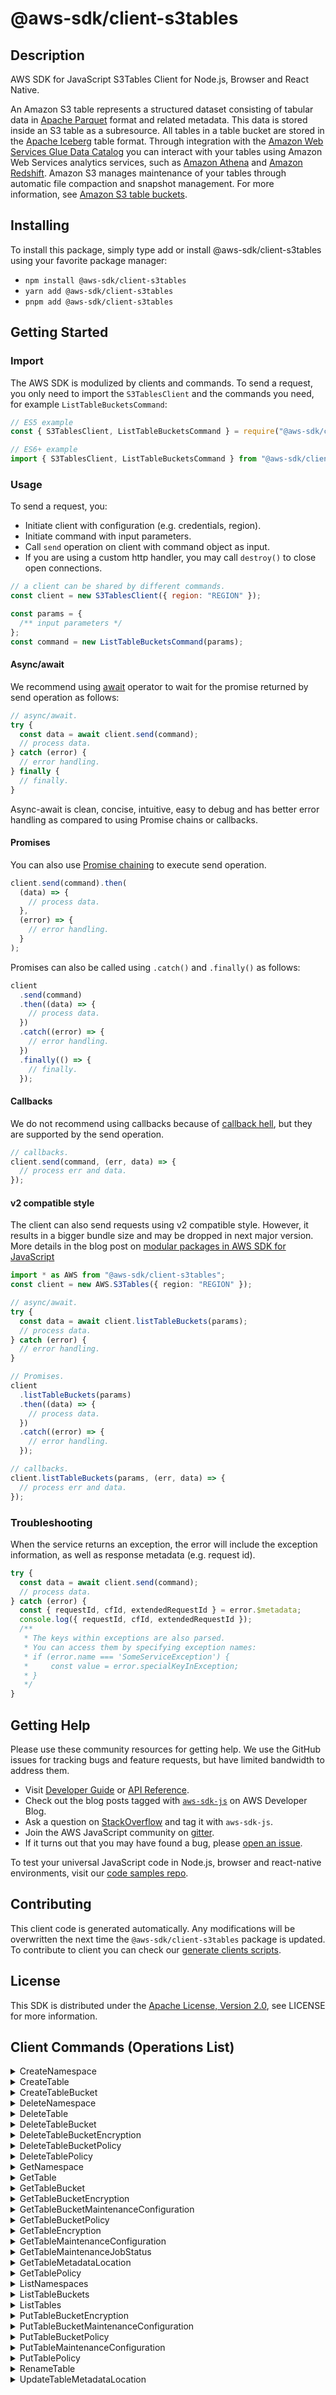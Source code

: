 <!-- generated file, do not edit directly -->

# @aws-sdk/client-s3tables

## Description

AWS SDK for JavaScript S3Tables Client for Node.js, Browser and React Native.

<p>An Amazon S3 table represents a structured dataset consisting of tabular data in <a href="https://parquet.apache.org/docs/">Apache Parquet</a> format and related metadata. This data is stored inside an S3 table as a subresource. All tables in a table bucket are stored in the <a href="https://iceberg.apache.org/docs/latest/">Apache Iceberg</a> table format. Through integration with the <a href="https://docs.aws.amazon.com/https:/docs.aws.amazon.com/glue/latest/dg/catalog-and-crawler.html">Amazon Web Services Glue Data Catalog</a> you can interact with your tables using Amazon Web Services analytics services, such as <a href="https://docs.aws.amazon.com/https:/docs.aws.amazon.com/athena/">Amazon Athena</a> and <a href="https://docs.aws.amazon.com/https:/docs.aws.amazon.com/redshift/">Amazon Redshift</a>. Amazon S3 manages maintenance of your tables through automatic file compaction and snapshot management. For more information, see <a href="https://docs.aws.amazon.com/AmazonS3/latest/userguide/s3-tables-buckets.html">Amazon S3 table buckets</a>.</p>

## Installing

To install this package, simply type add or install @aws-sdk/client-s3tables
using your favorite package manager:

- `npm install @aws-sdk/client-s3tables`
- `yarn add @aws-sdk/client-s3tables`
- `pnpm add @aws-sdk/client-s3tables`

## Getting Started

### Import

The AWS SDK is modulized by clients and commands.
To send a request, you only need to import the `S3TablesClient` and
the commands you need, for example `ListTableBucketsCommand`:

```js
// ES5 example
const { S3TablesClient, ListTableBucketsCommand } = require("@aws-sdk/client-s3tables");
```

```ts
// ES6+ example
import { S3TablesClient, ListTableBucketsCommand } from "@aws-sdk/client-s3tables";
```

### Usage

To send a request, you:

- Initiate client with configuration (e.g. credentials, region).
- Initiate command with input parameters.
- Call `send` operation on client with command object as input.
- If you are using a custom http handler, you may call `destroy()` to close open connections.

```js
// a client can be shared by different commands.
const client = new S3TablesClient({ region: "REGION" });

const params = {
  /** input parameters */
};
const command = new ListTableBucketsCommand(params);
```

#### Async/await

We recommend using [await](https://developer.mozilla.org/en-US/docs/Web/JavaScript/Reference/Operators/await)
operator to wait for the promise returned by send operation as follows:

```js
// async/await.
try {
  const data = await client.send(command);
  // process data.
} catch (error) {
  // error handling.
} finally {
  // finally.
}
```

Async-await is clean, concise, intuitive, easy to debug and has better error handling
as compared to using Promise chains or callbacks.

#### Promises

You can also use [Promise chaining](https://developer.mozilla.org/en-US/docs/Web/JavaScript/Guide/Using_promises#chaining)
to execute send operation.

```js
client.send(command).then(
  (data) => {
    // process data.
  },
  (error) => {
    // error handling.
  }
);
```

Promises can also be called using `.catch()` and `.finally()` as follows:

```js
client
  .send(command)
  .then((data) => {
    // process data.
  })
  .catch((error) => {
    // error handling.
  })
  .finally(() => {
    // finally.
  });
```

#### Callbacks

We do not recommend using callbacks because of [callback hell](http://callbackhell.com/),
but they are supported by the send operation.

```js
// callbacks.
client.send(command, (err, data) => {
  // process err and data.
});
```

#### v2 compatible style

The client can also send requests using v2 compatible style.
However, it results in a bigger bundle size and may be dropped in next major version. More details in the blog post
on [modular packages in AWS SDK for JavaScript](https://aws.amazon.com/blogs/developer/modular-packages-in-aws-sdk-for-javascript/)

```ts
import * as AWS from "@aws-sdk/client-s3tables";
const client = new AWS.S3Tables({ region: "REGION" });

// async/await.
try {
  const data = await client.listTableBuckets(params);
  // process data.
} catch (error) {
  // error handling.
}

// Promises.
client
  .listTableBuckets(params)
  .then((data) => {
    // process data.
  })
  .catch((error) => {
    // error handling.
  });

// callbacks.
client.listTableBuckets(params, (err, data) => {
  // process err and data.
});
```

### Troubleshooting

When the service returns an exception, the error will include the exception information,
as well as response metadata (e.g. request id).

```js
try {
  const data = await client.send(command);
  // process data.
} catch (error) {
  const { requestId, cfId, extendedRequestId } = error.$metadata;
  console.log({ requestId, cfId, extendedRequestId });
  /**
   * The keys within exceptions are also parsed.
   * You can access them by specifying exception names:
   * if (error.name === 'SomeServiceException') {
   *     const value = error.specialKeyInException;
   * }
   */
}
```

## Getting Help

Please use these community resources for getting help.
We use the GitHub issues for tracking bugs and feature requests, but have limited bandwidth to address them.

- Visit [Developer Guide](https://docs.aws.amazon.com/sdk-for-javascript/v3/developer-guide/welcome.html)
  or [API Reference](https://docs.aws.amazon.com/AWSJavaScriptSDK/v3/latest/index.html).
- Check out the blog posts tagged with [`aws-sdk-js`](https://aws.amazon.com/blogs/developer/tag/aws-sdk-js/)
  on AWS Developer Blog.
- Ask a question on [StackOverflow](https://stackoverflow.com/questions/tagged/aws-sdk-js) and tag it with `aws-sdk-js`.
- Join the AWS JavaScript community on [gitter](https://gitter.im/aws/aws-sdk-js-v3).
- If it turns out that you may have found a bug, please [open an issue](https://github.com/aws/aws-sdk-js-v3/issues/new/choose).

To test your universal JavaScript code in Node.js, browser and react-native environments,
visit our [code samples repo](https://github.com/aws-samples/aws-sdk-js-tests).

## Contributing

This client code is generated automatically. Any modifications will be overwritten the next time the `@aws-sdk/client-s3tables` package is updated.
To contribute to client you can check our [generate clients scripts](https://github.com/aws/aws-sdk-js-v3/tree/main/scripts/generate-clients).

## License

This SDK is distributed under the
[Apache License, Version 2.0](http://www.apache.org/licenses/LICENSE-2.0),
see LICENSE for more information.

## Client Commands (Operations List)

<details>
<summary>
CreateNamespace
</summary>

[Command API Reference](https://docs.aws.amazon.com/AWSJavaScriptSDK/v3/latest/client/s3tables/command/CreateNamespaceCommand/) / [Input](https://docs.aws.amazon.com/AWSJavaScriptSDK/v3/latest/Package/-aws-sdk-client-s3tables/Interface/CreateNamespaceCommandInput/) / [Output](https://docs.aws.amazon.com/AWSJavaScriptSDK/v3/latest/Package/-aws-sdk-client-s3tables/Interface/CreateNamespaceCommandOutput/)

</details>
<details>
<summary>
CreateTable
</summary>

[Command API Reference](https://docs.aws.amazon.com/AWSJavaScriptSDK/v3/latest/client/s3tables/command/CreateTableCommand/) / [Input](https://docs.aws.amazon.com/AWSJavaScriptSDK/v3/latest/Package/-aws-sdk-client-s3tables/Interface/CreateTableCommandInput/) / [Output](https://docs.aws.amazon.com/AWSJavaScriptSDK/v3/latest/Package/-aws-sdk-client-s3tables/Interface/CreateTableCommandOutput/)

</details>
<details>
<summary>
CreateTableBucket
</summary>

[Command API Reference](https://docs.aws.amazon.com/AWSJavaScriptSDK/v3/latest/client/s3tables/command/CreateTableBucketCommand/) / [Input](https://docs.aws.amazon.com/AWSJavaScriptSDK/v3/latest/Package/-aws-sdk-client-s3tables/Interface/CreateTableBucketCommandInput/) / [Output](https://docs.aws.amazon.com/AWSJavaScriptSDK/v3/latest/Package/-aws-sdk-client-s3tables/Interface/CreateTableBucketCommandOutput/)

</details>
<details>
<summary>
DeleteNamespace
</summary>

[Command API Reference](https://docs.aws.amazon.com/AWSJavaScriptSDK/v3/latest/client/s3tables/command/DeleteNamespaceCommand/) / [Input](https://docs.aws.amazon.com/AWSJavaScriptSDK/v3/latest/Package/-aws-sdk-client-s3tables/Interface/DeleteNamespaceCommandInput/) / [Output](https://docs.aws.amazon.com/AWSJavaScriptSDK/v3/latest/Package/-aws-sdk-client-s3tables/Interface/DeleteNamespaceCommandOutput/)

</details>
<details>
<summary>
DeleteTable
</summary>

[Command API Reference](https://docs.aws.amazon.com/AWSJavaScriptSDK/v3/latest/client/s3tables/command/DeleteTableCommand/) / [Input](https://docs.aws.amazon.com/AWSJavaScriptSDK/v3/latest/Package/-aws-sdk-client-s3tables/Interface/DeleteTableCommandInput/) / [Output](https://docs.aws.amazon.com/AWSJavaScriptSDK/v3/latest/Package/-aws-sdk-client-s3tables/Interface/DeleteTableCommandOutput/)

</details>
<details>
<summary>
DeleteTableBucket
</summary>

[Command API Reference](https://docs.aws.amazon.com/AWSJavaScriptSDK/v3/latest/client/s3tables/command/DeleteTableBucketCommand/) / [Input](https://docs.aws.amazon.com/AWSJavaScriptSDK/v3/latest/Package/-aws-sdk-client-s3tables/Interface/DeleteTableBucketCommandInput/) / [Output](https://docs.aws.amazon.com/AWSJavaScriptSDK/v3/latest/Package/-aws-sdk-client-s3tables/Interface/DeleteTableBucketCommandOutput/)

</details>
<details>
<summary>
DeleteTableBucketEncryption
</summary>

[Command API Reference](https://docs.aws.amazon.com/AWSJavaScriptSDK/v3/latest/client/s3tables/command/DeleteTableBucketEncryptionCommand/) / [Input](https://docs.aws.amazon.com/AWSJavaScriptSDK/v3/latest/Package/-aws-sdk-client-s3tables/Interface/DeleteTableBucketEncryptionCommandInput/) / [Output](https://docs.aws.amazon.com/AWSJavaScriptSDK/v3/latest/Package/-aws-sdk-client-s3tables/Interface/DeleteTableBucketEncryptionCommandOutput/)

</details>
<details>
<summary>
DeleteTableBucketPolicy
</summary>

[Command API Reference](https://docs.aws.amazon.com/AWSJavaScriptSDK/v3/latest/client/s3tables/command/DeleteTableBucketPolicyCommand/) / [Input](https://docs.aws.amazon.com/AWSJavaScriptSDK/v3/latest/Package/-aws-sdk-client-s3tables/Interface/DeleteTableBucketPolicyCommandInput/) / [Output](https://docs.aws.amazon.com/AWSJavaScriptSDK/v3/latest/Package/-aws-sdk-client-s3tables/Interface/DeleteTableBucketPolicyCommandOutput/)

</details>
<details>
<summary>
DeleteTablePolicy
</summary>

[Command API Reference](https://docs.aws.amazon.com/AWSJavaScriptSDK/v3/latest/client/s3tables/command/DeleteTablePolicyCommand/) / [Input](https://docs.aws.amazon.com/AWSJavaScriptSDK/v3/latest/Package/-aws-sdk-client-s3tables/Interface/DeleteTablePolicyCommandInput/) / [Output](https://docs.aws.amazon.com/AWSJavaScriptSDK/v3/latest/Package/-aws-sdk-client-s3tables/Interface/DeleteTablePolicyCommandOutput/)

</details>
<details>
<summary>
GetNamespace
</summary>

[Command API Reference](https://docs.aws.amazon.com/AWSJavaScriptSDK/v3/latest/client/s3tables/command/GetNamespaceCommand/) / [Input](https://docs.aws.amazon.com/AWSJavaScriptSDK/v3/latest/Package/-aws-sdk-client-s3tables/Interface/GetNamespaceCommandInput/) / [Output](https://docs.aws.amazon.com/AWSJavaScriptSDK/v3/latest/Package/-aws-sdk-client-s3tables/Interface/GetNamespaceCommandOutput/)

</details>
<details>
<summary>
GetTable
</summary>

[Command API Reference](https://docs.aws.amazon.com/AWSJavaScriptSDK/v3/latest/client/s3tables/command/GetTableCommand/) / [Input](https://docs.aws.amazon.com/AWSJavaScriptSDK/v3/latest/Package/-aws-sdk-client-s3tables/Interface/GetTableCommandInput/) / [Output](https://docs.aws.amazon.com/AWSJavaScriptSDK/v3/latest/Package/-aws-sdk-client-s3tables/Interface/GetTableCommandOutput/)

</details>
<details>
<summary>
GetTableBucket
</summary>

[Command API Reference](https://docs.aws.amazon.com/AWSJavaScriptSDK/v3/latest/client/s3tables/command/GetTableBucketCommand/) / [Input](https://docs.aws.amazon.com/AWSJavaScriptSDK/v3/latest/Package/-aws-sdk-client-s3tables/Interface/GetTableBucketCommandInput/) / [Output](https://docs.aws.amazon.com/AWSJavaScriptSDK/v3/latest/Package/-aws-sdk-client-s3tables/Interface/GetTableBucketCommandOutput/)

</details>
<details>
<summary>
GetTableBucketEncryption
</summary>

[Command API Reference](https://docs.aws.amazon.com/AWSJavaScriptSDK/v3/latest/client/s3tables/command/GetTableBucketEncryptionCommand/) / [Input](https://docs.aws.amazon.com/AWSJavaScriptSDK/v3/latest/Package/-aws-sdk-client-s3tables/Interface/GetTableBucketEncryptionCommandInput/) / [Output](https://docs.aws.amazon.com/AWSJavaScriptSDK/v3/latest/Package/-aws-sdk-client-s3tables/Interface/GetTableBucketEncryptionCommandOutput/)

</details>
<details>
<summary>
GetTableBucketMaintenanceConfiguration
</summary>

[Command API Reference](https://docs.aws.amazon.com/AWSJavaScriptSDK/v3/latest/client/s3tables/command/GetTableBucketMaintenanceConfigurationCommand/) / [Input](https://docs.aws.amazon.com/AWSJavaScriptSDK/v3/latest/Package/-aws-sdk-client-s3tables/Interface/GetTableBucketMaintenanceConfigurationCommandInput/) / [Output](https://docs.aws.amazon.com/AWSJavaScriptSDK/v3/latest/Package/-aws-sdk-client-s3tables/Interface/GetTableBucketMaintenanceConfigurationCommandOutput/)

</details>
<details>
<summary>
GetTableBucketPolicy
</summary>

[Command API Reference](https://docs.aws.amazon.com/AWSJavaScriptSDK/v3/latest/client/s3tables/command/GetTableBucketPolicyCommand/) / [Input](https://docs.aws.amazon.com/AWSJavaScriptSDK/v3/latest/Package/-aws-sdk-client-s3tables/Interface/GetTableBucketPolicyCommandInput/) / [Output](https://docs.aws.amazon.com/AWSJavaScriptSDK/v3/latest/Package/-aws-sdk-client-s3tables/Interface/GetTableBucketPolicyCommandOutput/)

</details>
<details>
<summary>
GetTableEncryption
</summary>

[Command API Reference](https://docs.aws.amazon.com/AWSJavaScriptSDK/v3/latest/client/s3tables/command/GetTableEncryptionCommand/) / [Input](https://docs.aws.amazon.com/AWSJavaScriptSDK/v3/latest/Package/-aws-sdk-client-s3tables/Interface/GetTableEncryptionCommandInput/) / [Output](https://docs.aws.amazon.com/AWSJavaScriptSDK/v3/latest/Package/-aws-sdk-client-s3tables/Interface/GetTableEncryptionCommandOutput/)

</details>
<details>
<summary>
GetTableMaintenanceConfiguration
</summary>

[Command API Reference](https://docs.aws.amazon.com/AWSJavaScriptSDK/v3/latest/client/s3tables/command/GetTableMaintenanceConfigurationCommand/) / [Input](https://docs.aws.amazon.com/AWSJavaScriptSDK/v3/latest/Package/-aws-sdk-client-s3tables/Interface/GetTableMaintenanceConfigurationCommandInput/) / [Output](https://docs.aws.amazon.com/AWSJavaScriptSDK/v3/latest/Package/-aws-sdk-client-s3tables/Interface/GetTableMaintenanceConfigurationCommandOutput/)

</details>
<details>
<summary>
GetTableMaintenanceJobStatus
</summary>

[Command API Reference](https://docs.aws.amazon.com/AWSJavaScriptSDK/v3/latest/client/s3tables/command/GetTableMaintenanceJobStatusCommand/) / [Input](https://docs.aws.amazon.com/AWSJavaScriptSDK/v3/latest/Package/-aws-sdk-client-s3tables/Interface/GetTableMaintenanceJobStatusCommandInput/) / [Output](https://docs.aws.amazon.com/AWSJavaScriptSDK/v3/latest/Package/-aws-sdk-client-s3tables/Interface/GetTableMaintenanceJobStatusCommandOutput/)

</details>
<details>
<summary>
GetTableMetadataLocation
</summary>

[Command API Reference](https://docs.aws.amazon.com/AWSJavaScriptSDK/v3/latest/client/s3tables/command/GetTableMetadataLocationCommand/) / [Input](https://docs.aws.amazon.com/AWSJavaScriptSDK/v3/latest/Package/-aws-sdk-client-s3tables/Interface/GetTableMetadataLocationCommandInput/) / [Output](https://docs.aws.amazon.com/AWSJavaScriptSDK/v3/latest/Package/-aws-sdk-client-s3tables/Interface/GetTableMetadataLocationCommandOutput/)

</details>
<details>
<summary>
GetTablePolicy
</summary>

[Command API Reference](https://docs.aws.amazon.com/AWSJavaScriptSDK/v3/latest/client/s3tables/command/GetTablePolicyCommand/) / [Input](https://docs.aws.amazon.com/AWSJavaScriptSDK/v3/latest/Package/-aws-sdk-client-s3tables/Interface/GetTablePolicyCommandInput/) / [Output](https://docs.aws.amazon.com/AWSJavaScriptSDK/v3/latest/Package/-aws-sdk-client-s3tables/Interface/GetTablePolicyCommandOutput/)

</details>
<details>
<summary>
ListNamespaces
</summary>

[Command API Reference](https://docs.aws.amazon.com/AWSJavaScriptSDK/v3/latest/client/s3tables/command/ListNamespacesCommand/) / [Input](https://docs.aws.amazon.com/AWSJavaScriptSDK/v3/latest/Package/-aws-sdk-client-s3tables/Interface/ListNamespacesCommandInput/) / [Output](https://docs.aws.amazon.com/AWSJavaScriptSDK/v3/latest/Package/-aws-sdk-client-s3tables/Interface/ListNamespacesCommandOutput/)

</details>
<details>
<summary>
ListTableBuckets
</summary>

[Command API Reference](https://docs.aws.amazon.com/AWSJavaScriptSDK/v3/latest/client/s3tables/command/ListTableBucketsCommand/) / [Input](https://docs.aws.amazon.com/AWSJavaScriptSDK/v3/latest/Package/-aws-sdk-client-s3tables/Interface/ListTableBucketsCommandInput/) / [Output](https://docs.aws.amazon.com/AWSJavaScriptSDK/v3/latest/Package/-aws-sdk-client-s3tables/Interface/ListTableBucketsCommandOutput/)

</details>
<details>
<summary>
ListTables
</summary>

[Command API Reference](https://docs.aws.amazon.com/AWSJavaScriptSDK/v3/latest/client/s3tables/command/ListTablesCommand/) / [Input](https://docs.aws.amazon.com/AWSJavaScriptSDK/v3/latest/Package/-aws-sdk-client-s3tables/Interface/ListTablesCommandInput/) / [Output](https://docs.aws.amazon.com/AWSJavaScriptSDK/v3/latest/Package/-aws-sdk-client-s3tables/Interface/ListTablesCommandOutput/)

</details>
<details>
<summary>
PutTableBucketEncryption
</summary>

[Command API Reference](https://docs.aws.amazon.com/AWSJavaScriptSDK/v3/latest/client/s3tables/command/PutTableBucketEncryptionCommand/) / [Input](https://docs.aws.amazon.com/AWSJavaScriptSDK/v3/latest/Package/-aws-sdk-client-s3tables/Interface/PutTableBucketEncryptionCommandInput/) / [Output](https://docs.aws.amazon.com/AWSJavaScriptSDK/v3/latest/Package/-aws-sdk-client-s3tables/Interface/PutTableBucketEncryptionCommandOutput/)

</details>
<details>
<summary>
PutTableBucketMaintenanceConfiguration
</summary>

[Command API Reference](https://docs.aws.amazon.com/AWSJavaScriptSDK/v3/latest/client/s3tables/command/PutTableBucketMaintenanceConfigurationCommand/) / [Input](https://docs.aws.amazon.com/AWSJavaScriptSDK/v3/latest/Package/-aws-sdk-client-s3tables/Interface/PutTableBucketMaintenanceConfigurationCommandInput/) / [Output](https://docs.aws.amazon.com/AWSJavaScriptSDK/v3/latest/Package/-aws-sdk-client-s3tables/Interface/PutTableBucketMaintenanceConfigurationCommandOutput/)

</details>
<details>
<summary>
PutTableBucketPolicy
</summary>

[Command API Reference](https://docs.aws.amazon.com/AWSJavaScriptSDK/v3/latest/client/s3tables/command/PutTableBucketPolicyCommand/) / [Input](https://docs.aws.amazon.com/AWSJavaScriptSDK/v3/latest/Package/-aws-sdk-client-s3tables/Interface/PutTableBucketPolicyCommandInput/) / [Output](https://docs.aws.amazon.com/AWSJavaScriptSDK/v3/latest/Package/-aws-sdk-client-s3tables/Interface/PutTableBucketPolicyCommandOutput/)

</details>
<details>
<summary>
PutTableMaintenanceConfiguration
</summary>

[Command API Reference](https://docs.aws.amazon.com/AWSJavaScriptSDK/v3/latest/client/s3tables/command/PutTableMaintenanceConfigurationCommand/) / [Input](https://docs.aws.amazon.com/AWSJavaScriptSDK/v3/latest/Package/-aws-sdk-client-s3tables/Interface/PutTableMaintenanceConfigurationCommandInput/) / [Output](https://docs.aws.amazon.com/AWSJavaScriptSDK/v3/latest/Package/-aws-sdk-client-s3tables/Interface/PutTableMaintenanceConfigurationCommandOutput/)

</details>
<details>
<summary>
PutTablePolicy
</summary>

[Command API Reference](https://docs.aws.amazon.com/AWSJavaScriptSDK/v3/latest/client/s3tables/command/PutTablePolicyCommand/) / [Input](https://docs.aws.amazon.com/AWSJavaScriptSDK/v3/latest/Package/-aws-sdk-client-s3tables/Interface/PutTablePolicyCommandInput/) / [Output](https://docs.aws.amazon.com/AWSJavaScriptSDK/v3/latest/Package/-aws-sdk-client-s3tables/Interface/PutTablePolicyCommandOutput/)

</details>
<details>
<summary>
RenameTable
</summary>

[Command API Reference](https://docs.aws.amazon.com/AWSJavaScriptSDK/v3/latest/client/s3tables/command/RenameTableCommand/) / [Input](https://docs.aws.amazon.com/AWSJavaScriptSDK/v3/latest/Package/-aws-sdk-client-s3tables/Interface/RenameTableCommandInput/) / [Output](https://docs.aws.amazon.com/AWSJavaScriptSDK/v3/latest/Package/-aws-sdk-client-s3tables/Interface/RenameTableCommandOutput/)

</details>
<details>
<summary>
UpdateTableMetadataLocation
</summary>

[Command API Reference](https://docs.aws.amazon.com/AWSJavaScriptSDK/v3/latest/client/s3tables/command/UpdateTableMetadataLocationCommand/) / [Input](https://docs.aws.amazon.com/AWSJavaScriptSDK/v3/latest/Package/-aws-sdk-client-s3tables/Interface/UpdateTableMetadataLocationCommandInput/) / [Output](https://docs.aws.amazon.com/AWSJavaScriptSDK/v3/latest/Package/-aws-sdk-client-s3tables/Interface/UpdateTableMetadataLocationCommandOutput/)

</details>
